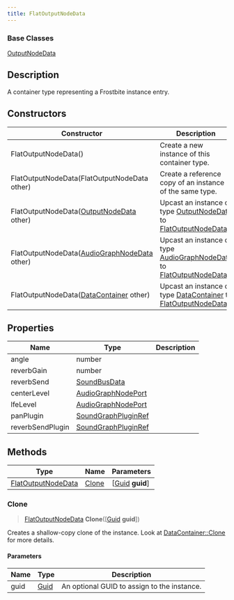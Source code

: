 ```yaml
---
title: FlatOutputNodeData
---
```

### Base Classes

[OutputNodeData](/vext/ref/fb/outputnodedata/)

## Description

A container type representing a Frostbite instance entry.

## Constructors

| Constructor                                                                   | Description                                                                                                                 |
| ----------------------------------------------------------------------------- | --------------------------------------------------------------------------------------------------------------------------- |
| FlatOutputNodeData()                                                          | Create a new instance of this container type.                                                                               |
| FlatOutputNodeData(FlatOutputNodeData other)                                  | Create a reference copy of an instance of the same type.                                                                    |
| FlatOutputNodeData([OutputNodeData](/vext/ref/fb/outputnodedata/) other)                    | Upcast an instance of type [OutputNodeData](/vext/ref/fb/outputnodedata/) to [FlatOutputNodeData](/vext/ref/fb/flatoutputnodedata/).                    |
| FlatOutputNodeData([AudioGraphNodeData](/vext/ref/fb/audiographnodedata/) other)            | Upcast an instance of type [AudioGraphNodeData](/vext/ref/fb/audiographnodedata/) to [FlatOutputNodeData](/vext/ref/fb/flatoutputnodedata/).            |
| FlatOutputNodeData([DataContainer](/vext/ref/shared/class/datacontainer) other) | Upcast an instance of type [DataContainer](/vext/ref/shared/class/datacontainer) to [FlatOutputNodeData](/vext/ref/fb/flatoutputnodedata/). |

## Properties

| Name             | Type                                       | Description |
| ---------------- | ------------------------------------------ | ----------- |
| angle            | number                                     |             |
| reverbGain       | number                                     |             |
| reverbSend       | [SoundBusData](/vext/ref/fb/soundbusdata/)               |             |
| centerLevel      | [AudioGraphNodePort](/vext/ref/fb/audiographnodeport/)   |             |
| lfeLevel         | [AudioGraphNodePort](/vext/ref/fb/audiographnodeport/)   |             |
| panPlugin        | [SoundGraphPluginRef](/vext/ref/fb/soundgraphpluginref/) |             |
| reverbSendPlugin | [SoundGraphPluginRef](/vext/ref/fb/soundgraphpluginref/) |             |

## Methods

| Type                                     | Name            | Parameters                                     |
| ---------------------------------------- | --------------- | ---------------------------------------------- |
| [FlatOutputNodeData](/vext/ref/fb/flatoutputnodedata/) | [Clone](#clone) | \[[Guid](/vext/ref/shared/class/guid) **guid**\] |

### Clone

> [FlatOutputNodeData](/vext/ref/fb/flatoutputnodedata/) **Clone**(\[[Guid](/vext/ref/shared/class/guid) **guid**\])

Creates a shallow-copy clone of the instance. Look at [DataContainer::Clone](/vext/ref/shared/class/datacontainer#clone) for more details.

#### Parameters

| Name | Type         | Description                                 |
| ---- | ------------ | ------------------------------------------- |
| guid | [Guid](/vext/ref/shared/class/guid/) | An optional GUID to assign to the instance. |
